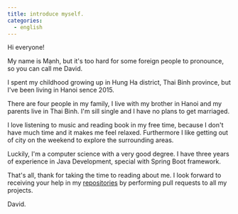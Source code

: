 ```yaml
---
title: introduce myself.
categories:
  - english
---
```


Hi everyone!

My name is Mạnh, but it's too hard for some foreign people to pronounce, so you can call me David.

I spent my childhood growing up in Hung Ha district, Thai Binh province, but I've been living in Hanoi sence 2015.

There are four people in my family, I live with my brother in Hanoi and my parents live in Thai Binh. I'm sill single and I have no plans to get marriaged.

I love listening to music and reading book in my free time, because I don't have much time and it makes me feel relaxed. Furthermore I like getting out of city on the weekend to explore the surrounding areas.

Luckily, I'm a computer science with a very good degree. I have three years of experience in Java Development, special with Spring Boot framework.

That's all, thank for taking the time to reading about me. I look forward to receiving your help in my [repositories](https://github.com/manhcntt21) by performing pull requests to all my projects.

David.
